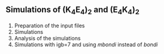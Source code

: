 ## Simulations of (K<sub>4</sub>E<sub>4</sub>)<sub>2</sub> and (E<sub>4</sub>K<sub>4</sub>)<sub>2</sub>

1. Preparation of the input files
2. Simulations
3. Analysis of the simulations
4. Simulations with igb=7 and using *mbondi* instead of *bondi*


